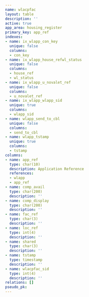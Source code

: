 ```yaml
---
name: wlacpfac
layout: table
description: ''
active: true
app_area: housing_register
primary_key: app_ref
indexes:
- name: ix_wlapp_con_key
  unique: false
  columns:
  - con_key
- name: ix_wlapp_house_refwl_status
  unique: false
  columns:
  - house_ref
  - wl_status
- name: ix_wlapp_u_novalet_ref
  unique: false
  columns:
  - u_novalet_ref
- name: ix_wlapp_wlapp_sid
  unique: true
  columns:
  - wlapp_sid
- name: wlapp_send_to_cbl
  unique: false
  columns:
  - send_to_cbl
- name: wlapp_tstamp
  unique: true
  columns:
  - tstamp
columns:
- name: app_ref
  type: char(10)
  description: Application Reference
  references:
  - wlapp
  - app_ref
- name: comp_avail
  type: char(200)
  description: ''
- name: comp_display
  type: char(200)
  description: ''
- name: fac_ref
  type: char(3)
  description: ''
- name: loc_ref
  type: int(4)
  description: ''
- name: shared
  type: char(3)
  description: ''
- name: tstamp
  type: timestamp
  description: ''
- name: wlacpfac_sid
  type: int(4)
  description: ''
relations: []
pseudo_pk: 
---
```


